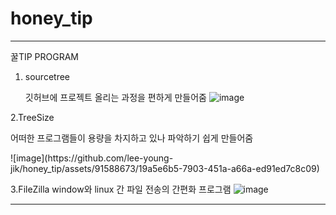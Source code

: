 # honey_tip


<hr>
꿀TIP PROGRAM

1. sourcetree</p>
   깃허브에 프로젝트 올리는 과정을 편하게 만들어줌
![image](https://github.com/lee-young-jik/honey_tip/assets/91588673/fe27346c-8843-4bf7-b5e6-efa3ccf5b383)

2.TreeSize
  <p>어떠한 프로그램들이 용량을 차지하고 있나 파악하기 쉽게 만들어줌</p>
  ![image](https://github.com/lee-young-jik/honey_tip/assets/91588673/19a5e6b5-7903-451a-a66a-ed91ed7c8c09)

3.FileZilla 
   window와 linux 간 파일 전송의 간편화 프로그램
   ![image](https://github.com/lee-young-jik/honey_tip/assets/91588673/1a1ad090-177b-4296-9579-3d53e7ef18b8)
   <hr>


